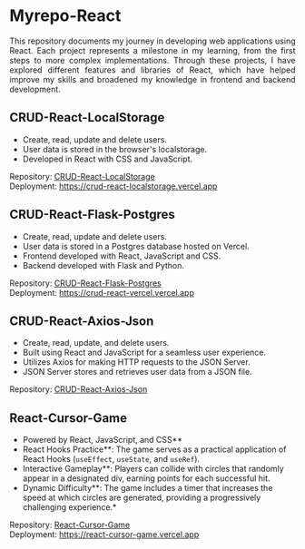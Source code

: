 # Myrepo-React
<p align="justify"> This repository documents my journey in developing web applications using React. Each project represents a milestone in my learning, from the first steps to more complex implementations. Through these projects, I have explored different features and libraries of React, which have helped improve my skills and broadened my knowledge in frontend and backend development.</p>

## CRUD-React-LocalStorage
* Create, read, update and delete users.
* User data is stored in the browser's localstorage.
* Developed in React with CSS and JavaScript.

Repository: [CRUD-React-LocalStorage](https://github.com/Girouetten21/CRUD-React-LocalStorage/)  
Deployment: https://crud-react-localstorage.vercel.app  

## CRUD-React-Flask-Postgres
* Create, read, update and delete users.
* User data is stored in a Postgres database hosted on Vercel.
* Frontend developed with React, JavaScript and CSS.
* Backend developed with Flask and Python.

Repository: [CRUD-React-Flask-Postgres](https://github.com/Girouetten21/CRUD-React-Flask-Postgres/)  
Deployment: https://crud-react-vercel.vercel.app  

## CRUD-React-Axios-Json

* Create, read, update, and delete users.
* Built using React and JavaScript for a seamless user experience.
* Utilizes Axios for making HTTP requests to the JSON Server.
* JSON Server stores and retrieves user data from a JSON file.

Repository: [CRUD-React-Axios-Json](https://github.com/Girouetten21/CRUD-React-Axios-Json/)  

## React-Cursor-Game
* Powered by React, JavaScript, and CSS**
* React Hooks Practice**: The game serves as a practical application of React Hooks (`useEffect`, `useState`, and `useRef`).
* Interactive Gameplay**: Players can collide with circles that randomly appear in a designated div, earning points for each successful hit.
* Dynamic Difficulty**: The game includes a timer that increases the speed at which circles are generated, providing a progressively challenging experience.*

Repository: [React-Cursor-Game](https://github.com/Girouetten21/React-Cursor-Game/)  
Deployment: https://react-cursor-game.vercel.app  
